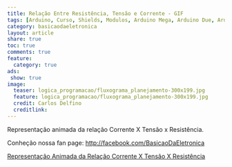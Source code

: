 ```yaml
---
title: Relação Entre Resistência, Tensão e Corrente - GIF 
tags: [Arduino, Curso, Shields, Modulos, Arduino Mega, Arduino Due, Arduino Uno, Lógica, Programação, FIFO, Algoritimos, Estrutura de Dados, Assembly, AVR, ATMega, ATTiny, ARM, Resistência, Tensão, Corrente, GIF, Calculos, Lei de Ohm, Ohm, Medição]
category: basicaodaeletronica
layout: article
share: true
toc: true
comments: true
feature:
  category: true
ads: 
 show: true
image:
  teaser: logica_programacao/fluxograma_planejamento-300x199.jpg
  feature: logica_programacao/fluxograma_planejamento-300x199.jpg
  credit: Carlos Delfino 
  creditlink: 
---
```

Representação animada da relação Corrente X Tensão x Resistência.

<!--more-->

Conheção nossa fan page: http://facebook.com/BasicaoDaEletronica

[Representação Animada da Relação Corrente X Tensão X Resistência](image/basicaodaeletronica/gifs/resistencia_voltagem_corrente.gif)